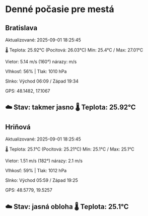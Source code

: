 ﻿# Denné počasie pre mestá

## Bratislava
Aktualizované: 2025-09-01 18:25:45

🌡️ Teplota: 25.92°C 
(Pocitová: 26.03°C)
Min: 25.4°C / Max: 27.01°C

Vietor: 5.14 m/s    (160°) 
nárazy:  m/s

Vlhkosť: 56% | Tlak: 1010 hPa

Slnko: Východ 06:09 / Západ 19:34

GPS: 48.1482, 17.1067

☁️ Stav: takmer jasno        🌡️ Teplota: 25.92°C
---

## Hriňová
Aktualizované: 2025-09-01 18:25:45

🌡️ Teplota: 25.1°C 
(Pocitová: 25.21°C)
Min: 25.1°C / Max: 25.1°C

Vietor: 1.51 m/s (182°)
nárazy: 2.1 m/s

Vlhkosť: 59% | Tlak: 1012 hPa

Slnko: Východ 05:59 / Západ 19:25

GPS: 48.5779, 19.5257

☁️ Stav: jasná obloha        🌡️ Teplota: 25.1°C
---
